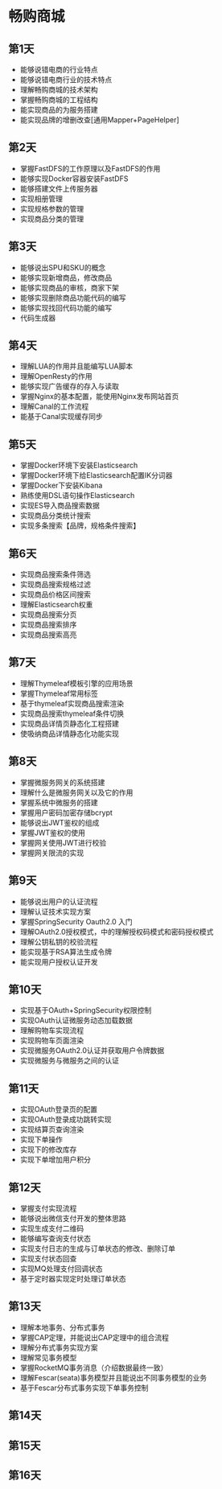 # 畅购商城
## 第1天

- 能够说错电商的行业特点
- 能够说错电商行业的技术特点
- 理解畅购商城的技术架构
- 掌握畅购商城的工程结构
- 能实现商品的为服务搭建
- 能实现品牌的增删改查[通用Mapper+PageHelper]

## 第2天

- 掌握FastDFS的工作原理以及FastDFS的作用
- 能够实现Docker容器安装FastDFS
- 能够搭建文件上传服务器
- 实现相册管理
- 实现规格参数的管理
- 实现商品分类的管理

## 第3天

- 能够说出SPU和SKU的概念
- 能够实现新增商品，修改商品
- 能够实现商品的审核，商家下架
- 能够实现删除商品功能代码的编写
- 能够实现找回代码功能的编写
- 代码生成器

## 第4天

- 理解LUA的作用并且能编写LUA脚本
- 理解OpenResty的作用
- 能够实现广告缓存的存入与读取
- 掌握Nginx的基本配置，能使用Nginx发布网站首页
- 理解Canal的工作流程
- 能基于Canal实现缓存同步

## 第5天

- 掌握Docker环境下安装Elasticsearch
- 掌握Docker环境下给Elasticsearch配置IK分词器
- 掌握Docker下安装Kibana
- 熟练使用DSL语句操作Elasticsearch
- 实现ES导入商品搜索数据
- 实现商品分类统计搜索
- 实现多条搜索【品牌，规格条件搜索】

## 第6天

- 实现商品搜索条件筛选
- 实现商品搜索规格过滤
- 实现商品价格区间搜索
- 理解Elasticsearch权重
- 实现商品搜索分页
- 实现商品搜索排序
- 实现商品搜索高亮

## 第7天

- 理解Thymeleaf模板引擎的应用场景
- 掌握Thymeleaf常用标签
- 基于thymeleaf实现商品搜索渲染
- 实现商品搜索thymeleaf条件切换
- 实现商品详情页静态化工程搭建
- 使吸纳商品详情静态化功能实现

## 第8天

- 掌握微服务网关的系统搭建
- 理解什么是微服务网关以及它的作用
- 掌握系统中微服务的搭建
- 掌握用户密码加密存储bcrypt
- 能够说出JWT鉴权的组成
- 掌握JWT鉴权的使用
- 掌握网关使用JWT进行校验
- 掌握网关限流的实现

## 第9天

- 能够说出用户的认证流程
- 理解认证技术实现方案
- 掌握SpringSecurity Oauth2.0 入门
- 理解OAuth2.0授权模式，中的理解授权码模式和密码授权模式
- 理解公钥私钥的校验流程
- 能实现基于RSA算法生成令牌
- 能实现用户授权认证开发

## 第10天

- 实现基于OAuth+SpringSecurity权限控制
- 实现OAuth认证微服务动态加载数据
- 理解购物车实现流程
- 实现购物车页面渲染
- 实现微服务OAuth2.0认证并获取用户令牌数据
- 实现微服务与微服务之间的认证

## 第11天

- 实现OAuth登录页的配置
- 实现OAuth登录成功跳转实现
- 实现结算页查询渲染
- 实现下单操作
- 实现下的修改库存
- 实现下单增加用户积分

## 第12天

- 掌握支付实现流程
- 能够说出微信支付开发的整体思路
- 实现生成支付二维码
- 能够编写查询支付状态
- 实现支付日志的生成与订单状态的修改、删除订单
- 实现支付状态回查
- 实现MQ处理支付回调状态
- 基于定时器实现定时处理订单状态

## 第13天

- 理解本地事务、分布式事务
- 掌握CAP定理，并能说出CAP定理中的组合流程
- 理解分布式事务实现方案
- 理解常见事务模型
- 掌握RocketMQ事务消息（介绍数据最终一致）
- 理解Fescar(seata)事务模型并且能说出不同事务模型的业务
- 基于Fescar分布式事务实现下单事务控制

## 第14天



## 第15天



## 第16天

